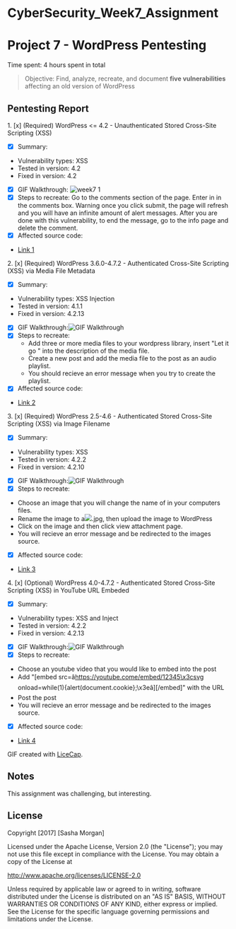 # CyberSecurity_Week7_Assignment

# Project 7 - WordPress Pentesting

Time spent: 4 hours spent in total

> Objective: Find, analyze, recreate, and document **five vulnerabilities** affecting an old version of WordPress

## Pentesting Report

1\. [x]  (Required) WordPress <= 4.2 - Unauthenticated Stored Cross-Site Scripting (XSS)
- [x] Summary: 
- Vulnerability types: XSS
- Tested in version: 4.2
- Fixed in version: 4.2
- [x] GIF Walkthrough: ![week7 1](https://user-images.githubusercontent.com/10890766/31866138-bf94e780-b748-11e7-8784-a18b17b08d04.gif) 
- [x] Steps to recreate: Go to the comments section of the page.  Enter in <script>while(1){alert(document.cookie);}</script> in the comments box.  Warning once you click submit, the page will refresh and you will have an infinite amount of alert messages.  After you are done with this vulnerability, to end the message, go to the info page and delete the comment.
- [x] Affected source code:
- [Link 1](https://compsecurityconcepts.wordpress.com/tag/cross-site-scripting/)

2\. [x]  (Required) WordPress 3.6.0-4.7.2 - Authenticated Cross-Site Scripting (XSS) via Media File Metadata
- [x] Summary: 
- Vulnerability types: XSS Injection
- Tested in version: 4.1.1
- Fixed in version: 4.2.13
- [x] GIF Walkthrough:<img src='http://i.imgur.com/DfD3ETz.gif' title='GIF Walkthrough' width='' alt='GIF Walkthrough' /> 
- [x] Steps to recreate: 
    - Add three or more media files to your wordpress library, insert "Let it go <noscript/><script>alert(document.cookie);</script>" into the description of the media file.
    - Create a new post and add the media file to the post as an audio playlist.
    - You should recieve an error message when you try to create the playlist.
- [x] Affected source code:
- [Link 2](https://github.com/WordPress/WordPress/commit/28f838ca3ee205b6f39cd2bf23eb4e5f52796bd7)

3\. [x]  (Required) WordPress 2.5-4.6 - Authenticated Stored Cross-Site Scripting (XSS) via Image Filename
- [x] Summary: 
- Vulnerability types: XSS
- Tested in version: 4.2.2
- Fixed in version: 4.2.10

- [x] GIF Walkthrough:<img src='http://i.imgur.com/xoOxt4Y.gif' title='GIF Walkthrough' width='' alt='GIF Walkthrough' /> 
- [x] Steps to recreate: 
- Choose an image that you will change the name of in your computers files.
- Rename the image to a<img src=a onerror=alert(document.cookie)>.jpg, then upload the image to WordPress
- Click on the image and then click view attachment page.
- You will recieve an error message and be redirected to the images source.
- [x] Affected source code:
- [Link 3](https://github.com/WordPress/WordPress/commit/c9e60dab176635d4bfaaf431c0ea891e4726d6e0)

4\. [x]  (Optional) WordPress 4.0-4.7.2 - Authenticated Stored Cross-Site Scripting (XSS) in YouTube URL Embeded
- [x] Summary: 
- Vulnerability types: XSS and Inject
- Tested in version: 4.2.2
- Fixed in version: 4.2.13

- [x] GIF Walkthrough:<img src='http://i.imgur.com/mPknDdx.gif' title='GIF Walkthrough' width='' alt='GIF Walkthrough' /> 
- [x] Steps to recreate: 
- Choose an youtube video that you would like to embed into the post
- Add "[embed src=âhttps://youtube.come/embed/12345\x3csvg onload=while(1){alert(document.cookie};\x3eâ][/embed]" with the URL
- Post the post
- You will recieve an error message and be redirected to the images source.
- [x] Affected source code:
- [Link 4](https://github.com/WordPress/WordPress/commit/419c8d97ce8df7d5004ee0b566bc5e095f0a6ca8)



GIF created with [LiceCap](http://www.cockos.com/licecap/).

## Notes
This assignment was challenging, but interesting.

## License

Copyright [2017] [Sasha Morgan]

Licensed under the Apache License, Version 2.0 (the "License");
you may not use this file except in compliance with the License.
You may obtain a copy of the License at

http://www.apache.org/licenses/LICENSE-2.0

Unless required by applicable law or agreed to in writing, software
distributed under the License is distributed on an "AS IS" BASIS,
WITHOUT WARRANTIES OR CONDITIONS OF ANY KIND, either express or implied.
See the License for the specific language governing permissions and
limitations under the License.
